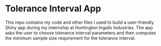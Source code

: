 # Tolerance Interval App

This repo contains my code and other files I used to build a user-friendly Shiny app during my internship at Huntington Ingalls Industries. The app asks the user to choose tolerance interval parameters and then computes the minimum sample size requirement for the tolerance interval. 
